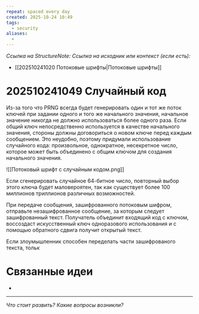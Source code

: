 ```yaml
---
repeat: spaced every day
created: 2025-10-24 10:49
tags:
  - security
aliases:
  -
---
```

*Ссылка на StructureNote:*
*Ссылка на исходник или контекст (если есть):*
- [[202510241020 Потоковые шрифты|Потоковые шрифты]]

# 202510241049 Случайный код

Из-за того что PRNG всегда будет генерировать один и тот же поток ключей при задании одного и того же начального значения, начальное значение никогда не должно использоваться более одного раза. Если общий ключ непосредственно используется в качестве начального значения, стороны должны договориться о новом ключе перед каждым сообщением. Это неудобно, поэтому придумали использование случайного кода: произвольное, однократное, несекретное число, которое может быть объединено с общим ключом для создания начального значения.

![[Потоковый шрифт с случайным кодом.png]]

Если сгенерировать случайное 64-битное число, повторный выбор этого ключа будет маловероятен, так как существует более 100 миллионов триллионов различных возможностей.

При передаче сообщения, зашифрованного потоковым шифром, отправьте незашифрованное сообщение, за которым следует зашифрованный текст. Получатель объединит входящий код с ключом, воссоздаст искусственный ключ одноразового использования и с помощью обратного сдвига получит открытый текст.

Если злоумышленник способен переделать части зашифрованого текста, тольк

# Связанные идеи

- 

---

*Что стоит развить? Какие вопросы возникли?*
